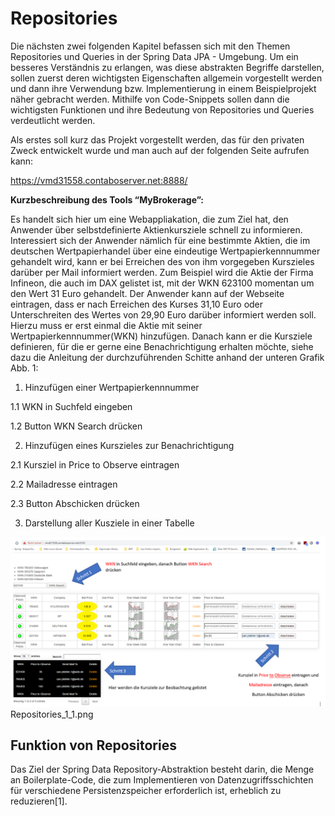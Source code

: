 # Repositories

Die nächsten zwei folgenden Kapitel befassen sich mit den Themen Repositories und Queries in der Spring Data JPA - Umgebung. Um ein besseres Verständnis zu erlangen, was diese abstrakten Begriffe darstellen, sollen zuerst deren wichtigsten Eigenschaften allgemein vorgestellt werden und dann ihre Verwendung bzw. Implementierung in einem Beispielprojekt näher gebracht werden. Mithilfe von Code-Snippets sollen dann die wichtigsten Funktionen und ihre Bedeutung von Repositories und Queries verdeutlicht werden.

Als erstes soll kurz das Projekt vorgestellt werden, das für den privaten Zweck entwickelt wurde und man auch auf der folgenden Seite aufrufen kann:

https://vmd31558.contaboserver.net:8888/



**Kurzbeschreibung des Tools “MyBrokerage”:**

Es handelt sich hier um eine Webappliakation, die zum Ziel hat, den Anwender über selbstdefinierte Aktienkursziele schnell zu informieren. Interessiert sich der Anwender nämlich für eine bestimmte Aktien, die im deutschen Wertpapierhandel über eine eindeutige Wertpapierkennnummer gehandelt wird, kann er bei Erreichen des von ihm vorgegeben Kurszieles darüber per Mail informiert werden. Zum Beispiel wird die Aktie der Firma Infineon, die auch im DAX gelistet ist, mit der WKN 623100 momentan um den Wert 31 Euro gehandelt. Der Anwender kann auf der Webseite eintragen, dass er nach Erreichen des Kurses 31,10 Euro oder Unterschreiten des Wertes von 29,90 Euro darüber informiert werden soll. Hierzu muss er erst einmal die Aktie mit seiner Wertpapierkennnummer(WKN) hinzufügen. Danach kann er die Kursziele definieren, für die er gerne eine Benachrichtigung erhalten möchte, siehe dazu die Anleitung der durchzuführenden Schitte anhand der unteren Grafik Abb. 1:

1.  Hinzufügen einer Wertpapierkennnummer

  1.1 WKN in Suchfeld eingeben

  1.2 Button WKN Search drücken

2.  Hinzufügen eines Kurszieles zur Benachrichtigung

  2.1 Kursziel in Price to Observe eintragen

  2.2 Mailadresse eintragen

  2.3 Button Abschicken drücken

3.  Darstellung aller Kusziele in einer Tabelle




![Hinzufügen eines Wertpapiers auf die Beobachtungsliste](./Abbildungsverzeichnis/Anleitung_zum_Anlegen_eines_Kuszieles_zur_Benachrichtigung.png)
Repositories_1_1.png









## Funktion von Repositories

Das Ziel der Spring Data Repository-Abstraktion besteht darin, die Menge an Boilerplate-Code, die zum Implementieren von Datenzugriffsschichten für verschiedene Persistenzspeicher erforderlich ist, erheblich zu reduzieren[1].
